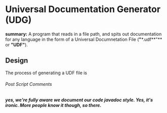 # Universal Documentation Generator (UDG)
**summary:** A program that reads in a file path, and spits out documentation for any language in the form of a Universal Documnetation File (**"**\*.udf**"** or **"**UDF**"**).

## Design

The process of generating a UDF file is  



















###### Post Script Comments
***yes, we're fully aware we document our code javadoc style. Yes, it's ironic. More people know it though, so there.***
